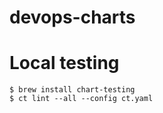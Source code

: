 # devops-charts

# Local testing

```
$ brew install chart-testing
$ ct lint --all --config ct.yaml
```
